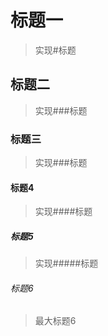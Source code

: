 # 标题一

> 实现\#标题

## 标题二

> 实现\#\#\#标题

### 标题三

> 实现\#\#\#标题

#### 标题4

> 实现\#\#\#\#标题

##### 标题5

> 实现\#\#\#\#\#标题

###### 标题6

> 最大标题6





